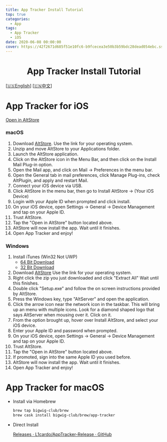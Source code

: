 ```yaml
---
title: App Tracker Install Tutorial
top: true
categories:
  - App
tags:
  - App Tracker
  - iOS
date: 2020-06-08 00:00:00
cover: https://42f2671d685f51e10fc6-b9fcecea3e50b3b59bdc28dead054ebc.ssl.cf5.rackcdn.com/illustrations/compose_music_ovo2.svg
---
```


<h1 align="center">App Tracker Install Tutorial</h1>

[[🇺🇸English](https://blog.licardo.cn/posts/7d6f9f95/)] [[🇨🇳中文](https://blog.licardo.cn/posts/d41dd91b/)]

# App Tracker for iOS

[Open in AltStore](altstore://install?url=https://github.com/L1cardo/AppTracker-Release/releases/download/v1.0.0/App.Tracker.ipa)

### macOS

1. Download [AltStore](https://www.altstore.io/). Use the link for your operating system.
2. Unzip and move AltStore to your Applications folder.
3. Launch the AltStore application.
4. Click on the AltStore icon in the Menu Bar, and then click on the Install Mail Plug-in option.
5. Open the Mail app, and click on Mail → Preferences in the menu bar.
6. Open the General tab in mail preferences, click Manage Plug-ins, check AltPlugin, and apply and restart Mail.
7. Connect your iOS device via USB.
8. Click AltStore in the menu bar, then go to Install AltStore → (Your iOS Device)
9. Login with your Apple ID when prompted and click install.
10. On your iOS device, open Settings → General → Device Management and tap on your Apple ID.
11. Trust AltStore.
12. Tap the "Open in AltStore" button located above.
13. AltStore will now install the app. Wait until it finishes.
14. Open App Tracker and enjoy!

### Windows

1. Install iTunes (Win32 Not UWP)
   - [64 Bit Download](https://www.apple.com/itunes/download/win64)
   - [32 Bit Download](https://www.apple.com/itunes/download/win32)
2. Download [AltStore](https://www.altstore.io/) Use the link for your operating system.
3. Right click the zip you just downloaded and click "Extract All" Wait until this finishes.
4. Double click "Setup.exe" and follow the on screen instructions provided by AltStore.
5. Press the Windows key, type "AltServer" and open the application.
6. Click the arrow icon near the network icon in the taskbar. This will bring up an menu with multiple icons. Look for a diamond shaped logo that says AltServer when mousing over it. Click on it.
7. From the option brought up, hover over Install AltStore, and select your iOS device.
8. Enter your Apple ID and password when prompted.
9. On your iOS device, open Settings → General → Device Management and tap on your Apple ID.
10. Trust AltStore.
11. Tap the "Open in AltStore" button located above.
12. If promoted, sign into the same Apple ID you used before.
13. AltStore will now install the app. Wait until it finishes.
14. Open App Tracker and enjoy!

# App Tracker for macOS

- Install via Homebrew

    ```bash
    brew tap bigwig-club/brew
    brew cask install bigwig-club/brew/app-tracker
    ```

- Direct Install
  
    [Releases · L1cardo/AppTracker-Release · GitHub](https://github.com/L1cardo/AppTracker-Release/releases)


